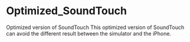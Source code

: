 # Optimized_SoundTouch
Optimized version of SoundTouch
This optimized version of SoundTouch can avoid the different result between the simulator and the iPhone.
